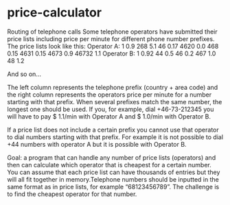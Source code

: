 # price-calculator
Routing of telephone calls
Some telephone operators have submitted their price lists including price per minute for different phone number prefixes. The price lists look like this:
Operator A:
1     0.9
268     5.1
46     0.17
4620     0.0
468     0.15
4631     0.15
4673     0.9
46732     1.1
Operator B:
1     0.92
44     0.5
46     0.2
467     1.0
48     1.2

And so on...

The left column represents the telephone prefix (country + area code) and the right column represents the operators price per minute for a number starting with that prefix. When several prefixes match the same number, the longest one should be used. If you, for example, dial +46-73-212345 you will have to pay $ 1.1/min with Operator A and $ 1.0/min with Operator B. 

If a price list does not include a certain prefix you cannot use that operator to dial numbers starting with that prefix. For example it is not possible to dial +44 numbers with operator A but it is possible with Operator B.

Goal: a program that can handle any number of price lists (operators) and then can calculate which operator that is cheapest for a certain number. You can assume that each price list can have thousands of entries but they will all fit together in memory.Telephone numbers should be inputted in the same format as in price lists, for example “68123456789”. The challenge is to find the cheapest operator for that number.

